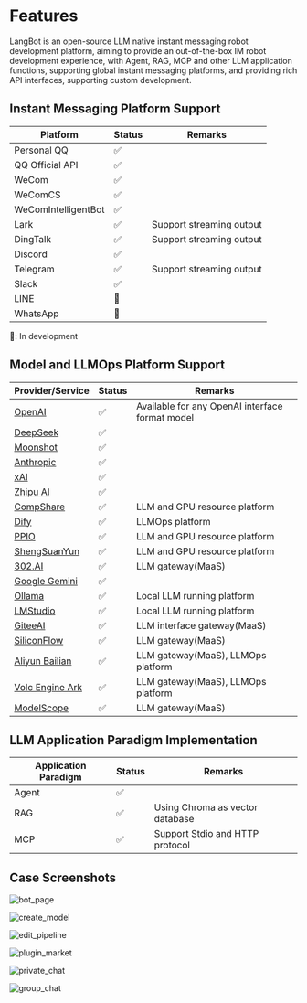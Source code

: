 # Features

LangBot is an open-source LLM native instant messaging robot development platform, aiming to provide an out-of-the-box IM robot development experience, with Agent, RAG, MCP and other LLM application functions, supporting global instant messaging platforms, and providing rich API interfaces, supporting custom development.

## Instant Messaging Platform Support

| Platform | Status | Remarks |
| --- | --- | --- |
| Personal QQ | ✅ |  |
| QQ Official API | ✅ |  |
| WeCom | ✅ |  |
| WeComCS | ✅ |  |
| WeComIntelligentBot | ✅ |  |
| Lark | ✅ | Support streaming output |
| DingTalk | ✅ | Support streaming output |
| Discord | ✅ |  |
| Telegram | ✅ | Support streaming output |
| Slack | ✅ |  |
| LINE | 🚧 |  |
| WhatsApp | 🚧 |  |

🚧: In development

## Model and LLMOps Platform Support

| Provider/Service | Status | Remarks |
| --- | --- | --- |
| [OpenAI](https://platform.openai.com/) | ✅ | Available for any OpenAI interface format model |
| [DeepSeek](https://www.deepseek.com/) | ✅ |  |
| [Moonshot](https://www.moonshot.cn/) | ✅ |  |
| [Anthropic](https://www.anthropic.com/) | ✅ |  |
| [xAI](https://x.ai/) | ✅ |  |
| [Zhipu AI](https://open.bigmodel.cn/) | ✅ |  |
| [CompShare](https://www.compshare.cn/?ytag=GPU_YY-gh_langbot) | ✅ | LLM and GPU resource platform |
| [Dify](https://dify.ai) | ✅ | LLMOps platform |
| [PPIO](https://ppio.com/user/register?invited_by=QJKFYD&utm_source=github_langbot) | ✅ | LLM and GPU resource platform |
| [ShengSuanYun](https://www.shengsuanyun.com/login?code=7DS2QLH5) | ✅ | LLM and GPU resource platform |
| [302.AI](https://share.302.ai/SuTG99) | ✅ | LLM gateway(MaaS) |
| [Google Gemini](https://aistudio.google.com/prompts/new_chat) | ✅ | |
| [Ollama](https://ollama.com/) | ✅ | Local LLM running platform |
| [LMStudio](https://lmstudio.ai/) | ✅ | Local LLM running platform |
| [GiteeAI](https://ai.gitee.com/) | ✅ | LLM interface gateway(MaaS) |
| [SiliconFlow](https://siliconflow.cn/) | ✅ | LLM gateway(MaaS) |
| [Aliyun Bailian](https://bailian.console.aliyun.com/) | ✅ | LLM gateway(MaaS), LLMOps platform |
| [Volc Engine Ark](https://console.volcengine.com/ark/region:ark+cn-beijing/model?vendor=Bytedance&view=LIST_VIEW) | ✅ | LLM gateway(MaaS), LLMOps platform |
| [ModelScope](https://modelscope.cn/docs/model-service/API-Inference/intro) | ✅ | LLM gateway(MaaS) |

## LLM Application Paradigm Implementation

| Application Paradigm | Status | Remarks |
| --- | --- | --- |
| Agent | ✅ |  |
| RAG | ✅ | Using Chroma as vector database |
| MCP | ✅ | Support Stdio and HTTP protocol |

## Case Screenshots

![bot_page](/assets/image/zh/insight/features/bot-page.png)

![create_model](/assets/image/zh/insight/features/create-model.png)

![edit_pipeline](/assets/image/zh/insight/features/edit-pipeline.png)

![plugin_market](/assets/image/zh/insight/features/plugin-market.png)

![private_chat](/assets/image/zh/insight/private_chat.png)

![group_chat](/assets/image/zh/insight/group_chat.png)